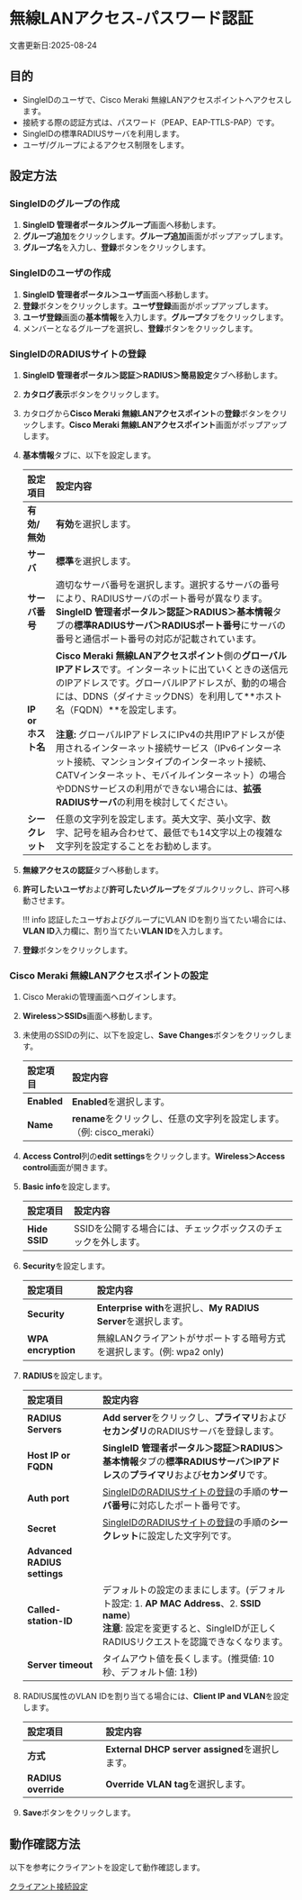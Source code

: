 # 無線LANアクセス-パスワード認証
文書更新日:2025-08-24

## 目的
* SingleIDのユーザで、Cisco Meraki 無線LANアクセスポイントへアクセスします。
* 接続する際の認証方式は、パスワード（PEAP、EAP-TTLS-PAP）です。
* SingleIDの標準RADIUSサーバを利用します。
* ユーザ/グループによるアクセス制限をします。

## 設定方法
### SingleIDのグループの作成
1. **SingleID 管理者ポータル＞グループ**画面へ移動します。
2. **グループ追加**をクリックします。**グループ追加**画面がポップアップします。
3. **グループ名**を入力し、**登録**ボタンをクリックします。

### SingleIDのユーザの作成
1. **SingleID 管理者ポータル＞ユーザ**画面へ移動します。
2. **登録**ボタンをクリックします。**ユーザ登録**画面がポップアップします。
3. **ユーザ登録**画面の**基本情報**を入力します。**グループ**タブをクリックします。
4. メンバーとなるグループを選択し、**登録**ボタンをクリックします。

### SingleIDのRADIUSサイトの登録
1. **SingleID 管理者ポータル＞認証＞RADIUS＞簡易設定**タブへ移動します。
2. **カタログ表示**ボタンをクリックします。
3. カタログから**Cisco Meraki 無線LANアクセスポイント**の**登録**ボタンをクリックします。**Cisco Meraki 無線LANアクセスポイント**画面がポップアップします。
4. **基本情報**タブに、以下を設定します。

    | **設定項目** | **設定内容** |
    | :--- | :--- |
    | **有効/無効** | **有効**を選択します。 |
    | **サーバ** | **標準**を選択します。 |
    | **サーバ番号** | 適切なサーバ番号を選択します。選択するサーバの番号により、RADIUSサーバのポート番号が異なります。**SingleID 管理者ポータル＞認証＞RADIUS＞基本情報**タブの**標準RADIUSサーバ＞RADIUSポート番号**にサーバの番号と通信ポート番号の対応が記載されています。 |
    | **IP or ホスト名** | **Cisco Meraki 無線LANアクセスポイント**側の**グローバルIPアドレス**です。インターネットに出ていくときの送信元のIPアドレスです。グローバルIPアドレスが、動的の場合には、DDNS（ダイナミックDNS）を利用して**ホスト名（FQDN）**を設定します。<br><br>**注意:** グローバルIPアドレスにIPv4の共用IPアドレスが使用されるインターネット接続サービス（IPv6インターネット接続、マンションタイプのインターネット接続、CATVインターネット、モバイルインターネット）の場合やDDNSサービスの利用ができない場合には、**拡張RADIUSサーバ**の利用を検討してください。 |
    | **シークレット** | 任意の文字列を設定します。英大文字、英小文字、数字、記号を組み合わせて、最低でも14文字以上の複雑な文字列を設定することをお勧めします。 |

5. **無線アクセスの認証**タブへ移動します。
6. **許可したいユーザ**および**許可したいグループ**をダブルクリックし、許可へ移動させます。

    !!! info
        認証したユーザおよびグループにVLAN IDを割り当てたい場合には、**VLAN ID**入力欄に、割り当てたい**VLAN ID**を入力します。

7. **登録**ボタンをクリックします。

### Cisco Meraki 無線LANアクセスポイントの設定
1. Cisco Merakiの管理画面へログインします。
2. **Wireless＞SSIDs**画面へ移動します。
3. 未使用のSSIDの列に、以下を設定し、**Save Changes**ボタンをクリックします。

    | **設定項目** | **設定内容** |
    | :--- | :--- |
    | **Enabled**| **Enabled**を選択します。 |
    | **Name** | **rename**をクリックし、任意の文字列を設定します。（例: cisco_meraki） |

4. **Access Control**列の**edit settings**をクリックします。**Wireless＞Access control**画面が開きます。
5. **Basic info**を設定します。

    | **設定項目** | **設定内容** |
    | :--- | :--- |
    | **Hide SSID** | SSIDを公開する場合には、チェックボックスのチェックを外します。 |

6. **Security**を設定します。

    | **設定項目** | **設定内容** |
    | :--- | :--- |
    | **Security** | **Enterprise with**を選択し、**My RADIUS Server**を選択します。 |
    | **WPA encryption** | 無線LANクライアントがサポートする暗号方式を選択します。(例: wpa2 only) |

6. **RADIUS**を設定します。

    | **設定項目** | **設定内容** |
    | :--- | :--- |
    | **RADIUS Servers** | **Add server**をクリックし、**プライマリ**および**セカンダリ**のRADIUSサーバを登録します。 |
    | **Host IP or FQDN** | **SingleID 管理者ポータル＞認証＞RADIUS＞基本情報**タブの**標準RADIUSサーバ＞IPアドレス**の**プライマリ**および**セカンダリ**です。 |
    | **Auth port** | [SingleIDのRADIUSサイトの登録](#singleidのradiusサイトの登録)の手順の**サーバ番号**に対応したポート番号です。 |
    | **Secret** | [SingleIDのRADIUSサイトの登録](#singleidのradiusサイトの登録)の手順の**シークレット**に設定した文字列です。 |
    | **Advanced RADIUS settings** ||  
    | **Called-station-ID** | デフォルトの設定のままにします。(デフォルト設定: 1. **AP MAC Address**、2. **SSID name**) <br>**注意**: 設定を変更すると、SingleIDが正しくRADIUSリクエストを認識できなくなります。 |
    | **Server timeout** | タイムアウト値を長くします。(推奨値: 10秒、デフォルト値: 1秒) |

7. RADIUS属性のVLAN IDを割り当てる場合には、**Client IP and VLAN**を設定します。

    | **設定項目** | **設定内容** |
    | :--- | :--- |
    | **方式** | **External DHCP server assigned**を選択します。 |
    | **RADIUS override** | **Override VLAN tag**を選択します。 |

8. **Save**ボタンをクリックします。

## 動作確認方法
以下を参考にクライアントを設定して動作確認します。

[クライアント接続設定](../clients/index.md)
